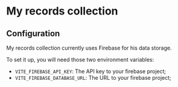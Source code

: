 # My records collection

## Configuration

My records collection currently uses Firebase for his data storage.

To set it up, you will need those two environment variables:

- `VITE_FIREBASE_API_KEY`: The API key to your firebase project;
- `VITE_FIREBASE_DATABASE_URL`: The URL to your firebase project;
